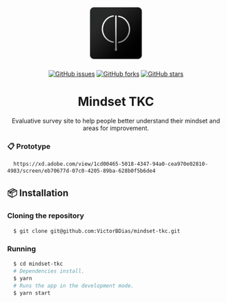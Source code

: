 <h1 align="center">
  <img src="src/assets/icon.png" height="120px" alt="midset-tkc">
</h1>

<p align="center">
<a href="https://github.com/VictorBDias/mindset-tkc/issues"><img alt="GitHub issues" src="https://img.shields.io/github/issues/VictorBDias/mindset-tkc?style=for-the-badge"></a>
<a href="https://github.com/VictorBDias/mindset-tkc/network"><img alt="GitHub forks" src="https://img.shields.io/github/forks/VictorBDias/mindset-tkc?style=for-the-badge"></a>
<a href="https://github.com/VictorBDias/mindset-tkc/stargazers"><img alt="GitHub stars" src="https://img.shields.io/github/stars/VictorBDias/mindset-tkc?style=for-the-badge"></a>
</p>

<h1 align="center">Mindset TKC</h1>
<p align="center">Evaluative survey site to help people better understand their mindset and areas for improvement.</p>

### **📋 Prototype**
```
  https://xd.adobe.com/view/1cd00465-5018-4347-94a0-cea970e02810-4983/screen/eb70677d-07c0-4205-89ba-628b0f5b6de4
```

## :package: Installation

### **Cloning the repository**

```sh
  $ git clone git@github.com:VictorBDias/mindset-tkc.git
```

### **Running**

```sh
  $ cd mindset-tkc
  # Dependencies install.
  $ yarn
  # Runs the app in the development mode.
  $ yarn start
```
